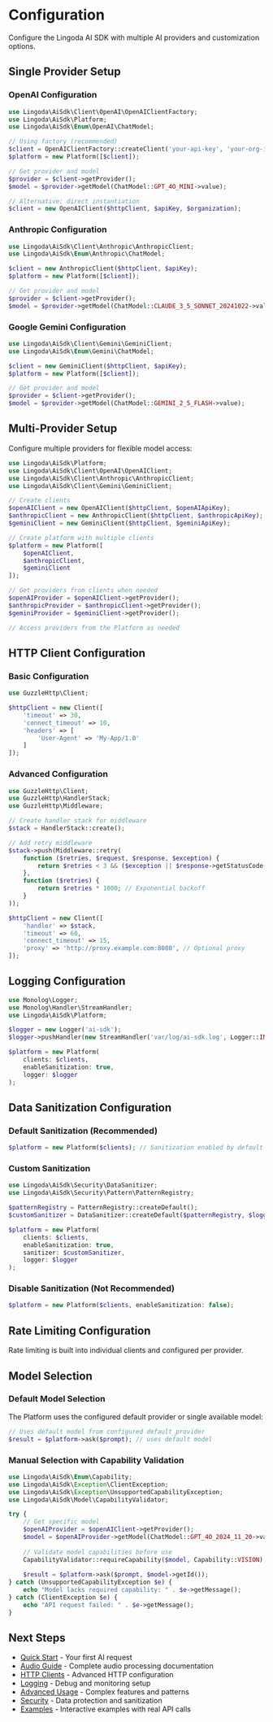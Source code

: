 # Configuration

Configure the Lingoda AI SDK with multiple AI providers and customization options.

## Single Provider Setup

### OpenAI Configuration

```php
use Lingoda\AiSdk\Client\OpenAI\OpenAIClientFactory;
use Lingoda\AiSdk\Platform;
use Lingoda\AiSdk\Enum\OpenAI\ChatModel;

// Using factory (recommended)
$client = OpenAIClientFactory::createClient('your-api-key', 'your-org-id');
$platform = new Platform([$client]);

// Get provider and model
$provider = $client->getProvider();
$model = $provider->getModel(ChatModel::GPT_4O_MINI->value);

// Alternative: direct instantiation
$client = new OpenAIClient($httpClient, $apiKey, $organization);
```

### Anthropic Configuration

```php
use Lingoda\AiSdk\Client\Anthropic\AnthropicClient;
use Lingoda\AiSdk\Enum\Anthropic\ChatModel;

$client = new AnthropicClient($httpClient, $apiKey);
$platform = new Platform([$client]);

// Get provider and model
$provider = $client->getProvider();
$model = $provider->getModel(ChatModel::CLAUDE_3_5_SONNET_20241022->value);
```

### Google Gemini Configuration

```php
use Lingoda\AiSdk\Client\Gemini\GeminiClient;
use Lingoda\AiSdk\Enum\Gemini\ChatModel;

$client = new GeminiClient($httpClient, $apiKey);
$platform = new Platform([$client]);

// Get provider and model
$provider = $client->getProvider();
$model = $provider->getModel(ChatModel::GEMINI_2_5_FLASH->value);
```

## Multi-Provider Setup

Configure multiple providers for flexible model access:

```php
use Lingoda\AiSdk\Platform;
use Lingoda\AiSdk\Client\OpenAI\OpenAIClient;
use Lingoda\AiSdk\Client\Anthropic\AnthropicClient;
use Lingoda\AiSdk\Client\Gemini\GeminiClient;

// Create clients
$openAIClient = new OpenAIClient($httpClient, $openAIApiKey);
$anthropicClient = new AnthropicClient($httpClient, $anthropicApiKey);
$geminiClient = new GeminiClient($httpClient, $geminiApiKey);

// Create platform with multiple clients
$platform = new Platform([
    $openAIClient,
    $anthropicClient,
    $geminiClient
]);

// Get providers from clients when needed
$openAIProvider = $openAIClient->getProvider();
$anthropicProvider = $anthropicClient->getProvider();
$geminiProvider = $geminiClient->getProvider();

// Access providers from the Platform as needed
```

## HTTP Client Configuration

### Basic Configuration

```php
use GuzzleHttp\Client;

$httpClient = new Client([
    'timeout' => 30,
    'connect_timeout' => 10,
    'headers' => [
        'User-Agent' => 'My-App/1.0'
    ]
]);
```

### Advanced Configuration

```php
use GuzzleHttp\Client;
use GuzzleHttp\HandlerStack;
use GuzzleHttp\Middleware;

// Create handler stack for middleware
$stack = HandlerStack::create();

// Add retry middleware
$stack->push(Middleware::retry(
    function ($retries, $request, $response, $exception) {
        return $retries < 3 && ($exception || $response->getStatusCode() >= 500);
    },
    function ($retries) {
        return $retries * 1000; // Exponential backoff
    }
));

$httpClient = new Client([
    'handler' => $stack,
    'timeout' => 60,
    'connect_timeout' => 15,
    'proxy' => 'http://proxy.example.com:8080', // Optional proxy
]);
```

## Logging Configuration

```php
use Monolog\Logger;
use Monolog\Handler\StreamHandler;
use Lingoda\AiSdk\Platform;

$logger = new Logger('ai-sdk');
$logger->pushHandler(new StreamHandler('var/log/ai-sdk.log', Logger::INFO));

$platform = new Platform(
    clients: $clients,
    enableSanitization: true,
    logger: $logger
);
```

## Data Sanitization Configuration

### Default Sanitization (Recommended)

```php
$platform = new Platform($clients); // Sanitization enabled by default
```

### Custom Sanitization

```php
use Lingoda\AiSdk\Security\DataSanitizer;
use Lingoda\AiSdk\Security\Pattern\PatternRegistry;

$patternRegistry = PatternRegistry::createDefault();
$customSanitizer = DataSanitizer::createDefault($patternRegistry, $logger);

$platform = new Platform(
    clients: $clients,
    enableSanitization: true,
    sanitizer: $customSanitizer,
    logger: $logger
);
```

### Disable Sanitization (Not Recommended)

```php
$platform = new Platform($clients, enableSanitization: false);
```

## Rate Limiting Configuration

Rate limiting is built into individual clients and configured per provider.

## Model Selection

### Default Model Selection

The Platform uses the configured default provider or single available model:

```php
// Uses default model from configured default_provider
$result = $platform->ask($prompt); // uses default model
```

### Manual Selection with Capability Validation

```php
use Lingoda\AiSdk\Enum\Capability;
use Lingoda\AiSdk\Exception\ClientException;
use Lingoda\AiSdk\Exception\UnsupportedCapabilityException;
use Lingoda\AiSdk\Model\CapabilityValidator;

try {
    // Get specific model
    $openAIProvider = $openAIClient->getProvider();
    $model = $openAIProvider->getModel(ChatModel::GPT_4O_2024_11_20->value);
    
    // Validate model capabilities before use
    CapabilityValidator::requireCapability($model, Capability::VISION);
    
    $result = $platform->ask($prompt, $model->getId());
} catch (UnsupportedCapabilityException $e) {
    echo "Model lacks required capability: " . $e->getMessage();
} catch (ClientException $e) {
    echo "API request failed: " . $e->getMessage();
}
```

## Next Steps

- [Quick Start](quick-start.md) - Your first AI request
- [Audio Guide](audio.md) - Complete audio processing documentation
- [HTTP Clients](http-clients.md) - Advanced HTTP configuration
- [Logging](logging.md) - Debug and monitoring setup
- [Advanced Usage](advanced-usage.md) - Complex features and patterns
- [Security](security.md) - Data protection and sanitization
- [Examples](examples.md) - Interactive examples with real API calls